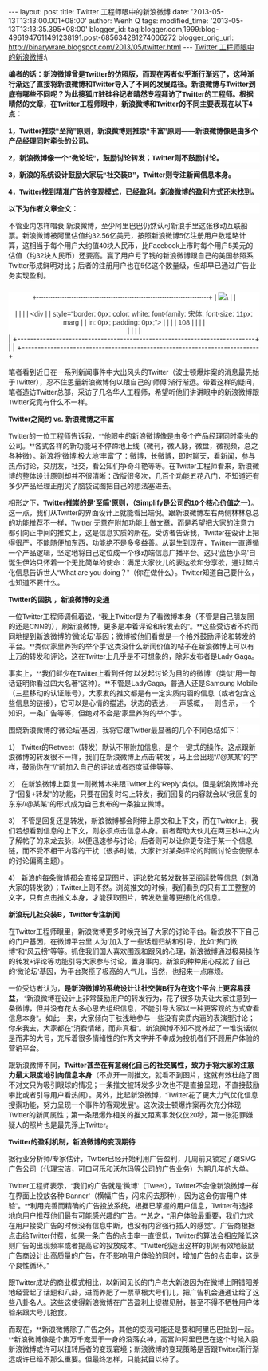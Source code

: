 --- layout: post title: Twitter 工程师眼中的新浪微博 date:
'2013-05-13T13:13:00.001+08:00' author: Wenh Q tags: modified\_time:
'2013-05-13T13:13:35.395+08:00' blogger\_id:
tag:blogger.com,1999:blog-4961947611491238191.post-685634281274006272
blogger\_orig\_url: http://binaryware.blogspot.com/2013/05/twitter.html
--- [Twitter
工程师眼中的新浪微博](http://www.oschina.net/news/40388/weibo-in-twitter):\
<div
style="background-color: white; font-family: 宋体,simsun,sans-serif,Arial; font-size: 14px;">

**编者的话：新浪微博曾是Twitter的仿照版，而现在两者似乎渐行渐远了，这种渐行渐远了直接将新浪微博和Twitter导入了不同的发展路径。新浪微博与Twitter到底有哪些不同呢？为此搜狐IT驻硅谷记者晴然专程拜访了Twitter的工程师。根据晴然的文章，在Twitter工程师眼中，新浪微博和Twitter的不同主要表现在以下4点：**

</div>

<div
style="background-color: white; font-family: 宋体,simsun,sans-serif,Arial; font-size: 14px;">

**1，Twitter推崇“至简”原则，新浪微博则推崇“丰富”原则——新浪微博像是由多个产品经理同时牵头的公司。**

</div>

<div
style="background-color: white; font-family: 宋体,simsun,sans-serif,Arial; font-size: 14px;">

**2，新浪微博像一个“微论坛”，鼓励讨论转发；Twitter则不鼓励讨论。**

</div>

<div
style="background-color: white; font-family: 宋体,simsun,sans-serif,Arial; font-size: 14px;">

**3，新浪的系统设计鼓励大家玩“社交装B”，Twitter则专注新闻信息本身。**

</div>

<div
style="background-color: white; font-family: 宋体,simsun,sans-serif,Arial; font-size: 14px;">

**4，Twitter找到精准广告的变现模式，已经盈利。新浪微博的盈利方式还未找到。**

</div>

<div
style="background-color: white; font-family: 宋体,simsun,sans-serif,Arial; font-size: 14px;">

**以下为作者文章全文：**

</div>

<div
style="background-color: white; font-family: 宋体,simsun,sans-serif,Arial; font-size: 14px;">

不管业内怎样唱衰
新浪微博，至少阿里巴巴仍然认可新浪手里这张移动互联船票。新浪微博被阿里估值约32.56亿美元，按照新浪微博5亿注册用户数粗略计算，这相当于每个用户大约值40块人民币，比Facebook上市时每个用户5美元的估值（约32块人民币）还要高。赢了用户亏了钱的新浪微博跟自己的美国参照系Twitter形成鲜明对比；后者的注册用户也在5亿这个数量级，但却早已通过广告业务实现盈利。

</div>

<div
style="background-color: white; border: 0px; color: #333333; font-family: 宋体,simsun,sans-serif,Arial; font-size: 14px; margin: 24px auto 0px; padding: 0px; text-align: center;">

+--------------------------------------------------------------------------+
| ![](http://static.oschina.net/uploads/img/201305/11063301_jqSi.jpg)\     |
| <div style="border: 0px; font-size: 14px; margin: 0px; padding: 0px;">   |
|                                                                          |
| <div                                                                     |
| style="border: 0px; color: white; font-family: 宋体; font-size: 11px; marg |
| in: 0px; padding: 0px;">                                                 |
|                                                                          |
| 108                                                                      |
|                                                                          |
| </div>                                                                   |
|                                                                          |
| </div>                                                                   |
+--------------------------------------------------------------------------+
|                                                                          |
+--------------------------------------------------------------------------+

</div>

<div
style="background-color: white; font-family: 宋体,simsun,sans-serif,Arial; font-size: 14px;">

笔者看到近日在一系列新闻事件中大出风头的Twitter（波士顿爆炸案的消息最先始于Twitter），忍不住思量新浪微博何以跟自己的‘师傅’渐行渐远。带着这样的疑问，笔者造访Twitter总部，采访了几名华人工程师，希望听他们讲讲眼中的新浪微博跟Twitter究竟有什么不一样。

</div>

<div
style="background-color: white; font-family: 宋体,simsun,sans-serif,Arial; font-size: 14px;">

**Twitter之简约 vs. 新浪微博之丰富**

</div>

<div
style="background-color: white; font-family: 宋体,simsun,sans-serif,Arial; font-size: 14px;">

Twitter的一位工程师告诉我，**他眼中的新浪微博像是由多个产品经理同时牵头的公司。**各式各样的新功能马不停蹄地上线（微刊，微人脉，微盘，微视频，总之各种微）。新浪将‘微博’极大地‘丰富’了：微博，长微博，即时聊天，看新闻，参与热点讨论，交朋友，社交，看公知们争奇斗艳等等。在Twitter工程师看来，新浪微博的整体设计原则却并不很清晰：改版很多次，几百个功能五花八门，不知道还有多少产品经理正削尖了脑袋试图把自己的想法塞进去。

</div>

<div
style="background-color: white; font-family: 宋体,simsun,sans-serif,Arial; font-size: 14px;">

相形之下，**Twitter推崇的是‘至简’原则，（Simplify是公司的10个核心价值之一）**。这一点，我们从Twitter的界面设计上就能看出端倪。跟新浪微博左右两侧林林总总的功能推荐不一样，Twitter
无意在附加功能上做文章，而是希望把大家的注意力都引向正中间的推文上，这是信息实质的所在。受访者告诉我，Twitter在设计上把得很严，不能随便加东西，功能绝不是多多益善。从诞生到现在，Twitter一直遵循一个产品逻辑，坚定地将自己定位成一个移动端信息广播平台。这只‘蓝色小鸟’自诞生伊始只怀着一个无比简单的使命：满足大家伙儿的表达欲和分享欲，通过碎片化信息告诉世人“What
are you doing？”（你在做什么）。Twitter知道自己要什么，也知道不要什么。

</div>

<div
style="background-color: white; font-family: 宋体,simsun,sans-serif,Arial; font-size: 14px;">

**Twitter的固执 ，新浪微博的变通**

</div>

<div
style="background-color: white; font-family: 宋体,simsun,sans-serif,Arial; font-size: 14px;">

一位Twitter工程师调侃着说，“我上Twitter是为了看微博本身（不管是自己朋友圈的还是CNN的），刷新浪微博，更多是冲着评论和转发去的”。**这些受访者不约而同地提到新浪微博的‘微论坛’基因；微博被他们看做是一个格外鼓励评论和转发的平台。**类似‘家里养狗的举个手’这类没什么新闻价值的帖子在新浪微博上可以有上万的转发和评论，这在Twitter上几乎是不可想象的，除非发布者是Lady
Gaga。

</div>

<div
style="background-color: white; font-family: 宋体,simsun,sans-serif,Arial; font-size: 14px;">

事实上，**我们鲜少在Twitter上看到任何‘以发起讨论为目的的微博’（类似“用一句话证明你看过四大名著”这种）。**不管是LadyGaga，普通人还是Samsung
Mobile
（三星移动的认证账号），大家发的推文都是有一定实质内涵的信息（或者包含这些信息的链接），它可以是心情的描述，状态的表达，一声感概，一则告示，一个知识，一条广告等等，但绝对不会是‘家里养狗的举个手’。

</div>

<div
style="background-color: white; font-family: 宋体,simsun,sans-serif,Arial; font-size: 14px;">

围绕新浪微博的‘微论坛’基因，我将它跟Twitter最显著的几个不同总结如下：

</div>

<div
style="background-color: white; font-family: 宋体,simsun,sans-serif,Arial; font-size: 14px;">

1）
Twitter的Retweet（转发）默认不带附加信息，是个一键式的操作。这点跟新浪微博的转发很不一样，我们在新浪微博上点击‘转发’，马上会出现“//@某某”的字样，鼓励你在“//”前加入自己的评论或者态度延伸等等。

</div>

<div
style="background-color: white; font-family: 宋体,simsun,sans-serif,Arial; font-size: 14px;">

2）
在新浪微博上回复一则微博本来跟Twitter上的‘Reply’类似。但是新浪微博补充了“回复+转发”的功能，只要在回复时勾上转发，我们回复的内容就会以“我回复的东东//@某某”的形式成为自己发布的一条独立微博。

</div>

<div
style="background-color: white; font-family: 宋体,simsun,sans-serif,Arial; font-size: 14px;">

3）
不管是回复还是转发，新浪微博都会附带上原文和上下文，而在Twitter上，我们若想看到信息的上下文，则必须点击信息本身。前者帮助大伙儿在两三秒中之内了解帖子的来龙去脉，以便迅速参与讨论，后者则可以让你更专注于某一个信息链，而不受不相干内容的干扰（很多时候，大家针对某条评论的附属讨论会使原本的讨论偏离主题）。

</div>

<div
style="background-color: white; font-family: 宋体,simsun,sans-serif,Arial; font-size: 14px;">

4）
新浪的每条微博都会直接呈现图片、评论数和转发数甚至阅读数等信息（刺激大家的转发欲）；Twitter上则不然。浏览推文的时候，我们看到的只有工工整整的文字，只有点击推文本身，才能获取图片，转发数量等更细化的信息。

</div>

<div
style="background-color: white; font-family: 宋体,simsun,sans-serif,Arial; font-size: 14px;">

**新浪玩儿社交装B，Twitter专注新闻**

</div>

<div
style="background-color: white; font-family: 宋体,simsun,sans-serif,Arial; font-size: 14px;">

在Twitter工程师眼里，新浪微博更多时候充当了大家的讨论平台。新浪放不下自己的门户基因，在微博平台里‘人为’加入了一些话题归纳和引导，比如“热门微博”和“风云榜”等等。抓住我们国人喜欢围观和跟风的心理，新浪微博通过极易操作的转发+评论等功能引导大家参与讨论，置身事内。新浪的种种用心成就了自己的‘微论坛’基因，为平台聚揽了极高的人气儿，当然，也招来一点麻烦。

</div>

<div
style="background-color: white; font-family: 宋体,simsun,sans-serif,Arial; font-size: 14px;">

一位受访者认为，**是新浪微博的系统设计让社交装B行为在这个平台上更容易获益**，
“新浪微博在设计上非常鼓励用户的转发行为，花了很多功夫让大家注意到一条微博，但并没有花太多心思去组织信息，不能引导大家以一种更客观的方式查看信息本身”。如此一来，大家倾向于肤浅地参与一些没有实质内涵的表演型讨论；你来我去，大家都在“消费情绪，而非真相”。新浪微博不知不觉养起了一堆说话似是而非的大号，充斥着很多情绪性的作秀文字并不幸成为投机者们不顾用户体验的营销平台。

</div>

<div
style="background-color: white; font-family: 宋体,simsun,sans-serif,Arial; font-size: 14px;">

跟新浪微博不同，**Twitter甚至在有意弱化自己的社交属性，致力于将大家的注意力最大限度地引向信息本身**（不点开一则推文，就看不到图片，这就有效杜绝了图不对文只为吸引眼球的情况；一条推文被转发多少次也不是直接呈现，不直接鼓励攀比或者引导用户看热闹）。另外，比起新浪微博，“Twitter花了更大力气优化信息搜索功能，努力呈现一个事件的客观发展”。这次波士顿爆炸案再次充分体现Twitter的新闻属性；第一条跟爆炸相关的推文距离事发仅仅20秒，第一张犯罪嫌疑人的照片也是最先浮上Twitter。

</div>

<div
style="background-color: white; font-family: 宋体,simsun,sans-serif,Arial; font-size: 14px;">

**Twitter的盈利机制，新浪微博的变现期待**

</div>

<div
style="background-color: white; font-family: 宋体,simsun,sans-serif,Arial; font-size: 14px;">

据行业分析师/专家估计，Twitter已经开始利用广告盈利，几周前又锁定了跟SMG广告公司（代理宝洁，可口可乐和沃尔玛等公司的广告业务）为期几年的大单。

</div>

<div
style="background-color: white; font-family: 宋体,simsun,sans-serif,Arial; font-size: 14px;">

Twitter工程师表示，“我们的广告就是‘微博’（Tweet），Twitter不会像新浪微博一样在界面上投放各种‘Banner’（横幅广告，闪来闪去那种），因为这会伤害用户体验”。**利用完善而精确的广告投放系统，根据已掌握的用户信息，Twitter有选择地向用户推荐他们最有可能感兴趣的广告。**总之，“用户体验最重要，我们力求在用户接受广告的时候没有信息中断，也没有内容强行插入的感觉”。广告商根据点击给Twitter付费，如果一条广告的点击率一直很低，Twitter的算法会相应降低这则广告的出现频率或者提高它的投放成本。“Twitter创造出这样的机制有效地鼓励广告商设计出高质量的广告，在不影响用户体验的同时，增加广告的点击率，这是个良性循环。”

</div>

<div
style="background-color: white; font-family: 宋体,simsun,sans-serif,Arial; font-size: 14px;">

跟Twitter成功的商业模式相比，以新闻见长的门户老大新浪因为在微博上阴错阳差地经营起了话题和八卦，进而养肥了一票草根大号们儿，把广告机会通通让给了这些八卦名人。这些这使得新浪微博在广告盈利上捉襟见肘，甚至不得不牺牲用户体验来跟大号儿抢食。

</div>

<div
style="background-color: white; font-family: 宋体,simsun,sans-serif,Arial; font-size: 14px;">

而现在，**新浪微博除了广告之外，其他的变现可能还是要和阿里巴巴扯到一起。**新浪微博像是个集万千宠爱于一身的没落女神，高富帅阿里巴巴在这个时候入股新浪微博或许可以扭转后者的变现窘境；新浪微博的变现策略是否跟Twitter渐行渐远或许已经不那么重要。但最终怎样，只能拭目以待了。

</div>

